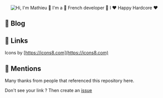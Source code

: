 <p align="center">
  <img src="https://github.com/matyo91/matyo91/raw/main/assets/github.gif" alt="Hi, I'm Mathieu 👋 I'm a 🚀 French developer 🚀 I ❤️ Happy Hardcore ❤️">
</p>

<!--
How to make this gif ?

I made my with https://codesandbox.io/s/github-profile-2ijk7
Then i recorded my screen to gif on Mac with Quicktime  and save result to [assets/github.mov](assets/github.mov)
This [gist](https://gist.github.com/tskaggs/6394639) help me to create a dedicated command that convert MOV to GIF.
Type this command `make generate-gif` to generate [assets/github.gif](assets/github.gif)
-->

## :memo: Blog


## :link: Links



Icons by [https://icons8.com](https://icons8.com)

## :wave: Mentions

Many thanks from people that referenced this repository here.


Don't see your link ? Then create an [issue](https://github.com/matyo91/matyo91/issues/new?assignees=matyo91&labels=documentation&template=add_mention.md&title=Add%20a%20new%20mention%20to%20README.md)
